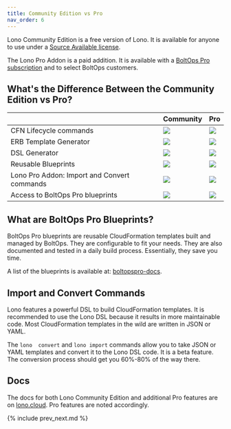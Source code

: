 ```yaml
---
title: Community Edition vs Pro
nav_order: 6
---
```


Lono Community Edition is a free version of Lono.  It is available for anyone to use under a [Source Available license](https://www.boltops.com/boltops-community-license).

The Lono Pro Addon is a paid addition. It is available with a [BoltOps Pro subscription](https://boltops.com/pro) and to select BoltOps customers.

## What's the Difference Between the Community Edition vs Pro?

&nbsp; | Community | Pro
--- | --- | ---
CFN Lifecycle commands | ![](/img/features/yes.svg) | ![](/img/features/yes.svg)
ERB Template Generator | ![](/img/features/yes.svg) | ![](/img/features/yes.svg)
DSL Generator | ![](/img/features/yes.svg) | ![](/img/features/yes.svg)
Reusable Blueprints | ![](/img/features/yes.svg) | ![](/img/features/yes.svg)
Lono Pro Addon: Import and Convert commands | ![](/img/features/no.svg) | ![](/img/features/yes.svg)
Access to BoltOps Pro blueprints | ![](/img/features/no.svg) | ![](/img/features/yes.svg)

## What are BoltOps Pro Blueprints?

BoltOps Pro blueprints are reusable CloudFormation templates built and managed by BoltOps.  They are configurable to fit your needs. They are also documented and tested in a daily build process. Essentially, they save you time.

A list of the blueprints is available at: [boltopspro-docs](https://github.com/boltopspro-docs).

## Import and Convert Commands

Lono features a powerful DSL to build CloudFormation templates. It is recommended to use the Lono DSL because it results in more maintainable code. Most CloudFormation templates in the wild are written in JSON or YAML.

The `lono  convert` and `lono import` commands allow you to take JSON or YAML templates and convert it to the Lono DSL code.  It is a beta feature. The conversion process should get you 60%-80% of the way there.

## Docs

The docs for both Lono Community Edition and additional Pro features are on [lono.cloud](https://lono.cloud). Pro features are noted accordingly.

{% include prev_next.md %}
